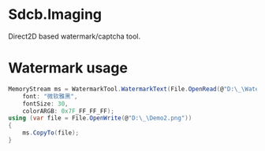# Sdcb.Imaging
Direct2D based watermark/captcha tool.

# Watermark usage
```csharp
MemoryStream ms = WatermarkTool.WatermarkText(File.OpenRead(@"D:\_\WatermarkDemo.png"), "水印在此",
    font: "微软雅黑",
    fontSize: 30,
    colorARGB: 0x7F_FF_FF_FF);
using (var file = File.OpenWrite(@"D:\_\Demo2.png"))
{
    ms.CopyTo(file);
}
```
